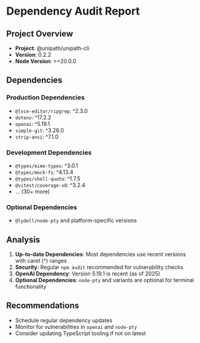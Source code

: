 # Dependency Audit Report

## Project Overview
- **Project**: @unipath/unipath-cli
- **Version**: 0.2.2
- **Node Version**: >=20.0.0

## Dependencies

### Production Dependencies
- `@lvce-editor/ripgrep`: ^2.3.0
- `dotenv`: ^17.2.2
- `openai`: ^5.19.1
- `simple-git`: ^3.28.0
- `strip-ansi`: ^7.1.0

### Development Dependencies
- `@types/mime-types`: ^3.0.1
- `@types/mock-fs`: ^4.13.4
- `@types/shell-quote`: ^1.7.5
- `@vitest/coverage-v8`: ^3.2.4
- ... (30+ more)

### Optional Dependencies
- `@lydell/node-pty` and platform-specific versions

## Analysis

1. **Up-to-date Dependencies**: Most dependencies use recent versions with caret (^) ranges
2. **Security**: Regular `npm audit` recommended for vulnerability checks
3. **OpenAI Dependency**: Version 5.19.1 is recent (as of 2025)
4. **Optional Dependencies**: `node-pty` and variants are optional for terminal functionality

## Recommendations
- Schedule regular dependency updates
- Monitor for vulnerabilities in `openai` and `node-pty`
- Consider updating TypeScript tooling if not on latest